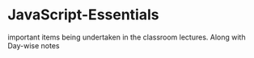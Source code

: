 # JavaScript-Essentials
important items being undertaken in the classroom lectures. Along with Day-wise notes
